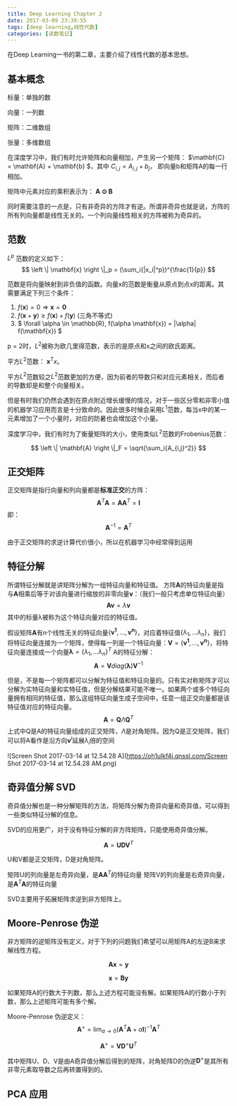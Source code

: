 ```yaml
---
title: Deep Learning Chapter 2
date: 2017-03-09 23:39:55
tags: [deep learning,线性代数]
categories: [读数笔记]
---
```


在Deep Learning一书的第二章，主要介绍了线性代数的基本思想。

<!-- more -->

## 基本概念
标量：单独的数

向量：一列数

矩阵：二维数组

张量：多维数组

在深度学习中，我们有时允许矩阵和向量相加，产生另一个矩阵：
$\mathbf{C} = \mathbf{A} + \mathbf{b} $，其中 $C_{i,j} = A_{i,j} + b_j$， 即向量b和矩阵A的每一行相加。

矩阵中元素对应的乘积表示为： $\mathbf{A \odot B}$

同时需要注意的一点是，只有非奇异的方阵才有逆。所谓非奇异也就是说，方阵的所有列向量都是线性无关的。一个列向量线性相关的方阵被称为奇异的。

## 范数
$L^p$ 范数的定义如下：
$$
\left \| \mathbf{x} \right \|_p = (\sum_i{|x_i|^p})^{\frac{1}{p}}
$$

范数是将向量映射到非负值的函数。向量x的范数是衡量从原点到点x的距离。其需要满足下列三个条件：

1. $f(\mathbf{x}) = 0 \Rightarrow \mathbf{x} = \mathbf{0}$
2. $f(\mathbf{x} + \mathbf{y}) \geq f(\mathbf{x}) + f(\mathbf{y})$ (三角不等式)
3. $ \forall \alpha \in \mathbb{R}, f(\alpha \mathbf{x}) = |\alpha| f(\mathbf{x}) $

p = 2时，$L^2$被称为欧几里得范数，表示的是原点和x之间的欧氏距离。

平方$L^2$范数： $\mathbf{x}^T x$。

平方$L^2$范数较之$L^2$范数更加的方便，因为前者的导数只和对应元素相关，而后者的导数却是和整个向量相关。

但是有时我们仍然会遇到在原点附近增长缓慢的情况，对于一些区分零和非零小值的机器学习应用而言是十分致命的。因此很多时候会采用$L^1$范数，每当x中的某一元素增加了一个小量时，对应的防暑也会增加这个小量。

深度学习中，我们有时为了衡量矩阵的大小，使用类似$L^2$范数的Frobenius范数：

$$
\left \| \mathbf{A} \right \|_F = \sqrt{\sum_i{A_{i,j}^2}}
$$


## 正交矩阵
正交矩阵是指行向量和列向量都是**标准正交**的方阵：
$$
\mathbf{A}^T \mathbf{A} = \mathbf{A} \mathbf{A}^T = \mathbf{I}
$$
即：
$$
\mathbf{A}^{-1} = \mathbf{A}^T
$$

由于正交矩阵的求逆计算代价很小，所以在机器学习中经常得到运用

## 特征分解
所谓特征分解就是讲矩阵分解为一组特征向量和特征值。
方阵**A**的特征向量是指与**A**相乘后等于对该向量进行缩放的非零向量**v**：（我们一般只考虑单位特征向量）
$$
\mathbf{A v} = \lambda \mathbf{v}  
$$
其中的标量λ被称为这个特征向量对应的特征值。

假设矩阵**A**有n个线性无关的特征向量$\{\mathbf{v^1},...,\mathbf{v^n}\}$，对应着特征值$\{\lambda_1,...\lambda_n\}$，我们将特征向量连接为一个矩阵，使得每一列是一个特征向量：$\mathbf{V} = \{\mathbf{v^1},...,\mathbf{v^n}\}$，将特征向量连接成一个向量$\mathbf{\lambda} = \{\lambda_1,...\lambda_n\}^T$
A的特征分解：
$$
\mathbf{A} = \mathbf{V} diag(\mathbf{\lambda})\mathbf{V}^{-1}
$$

但是，不是每一个矩阵都可以分解为特征值和特征向量的。只有实对称矩阵才可以分解为实特征向量和实特征值，但是分解结果可能不唯一。如果两个或多个特征向量拥有相同的特征值，那么这组特征向量生成子空间中，任意一组正交向量都是该特征值对应的特征向量。
$$
\mathbf{A} = \mathbf{Q} \Lambda \mathbf{Q}^{T}
$$
上式中Q是A的特征向量组成的正交矩阵，$\Lambda$是对角矩阵。因为Q是正交矩阵，我们可以将A看作是沿方向$\mathbf{v}^{i}$延展$\lambda_i$倍的空间

![Screen Shot 2017-03-14 at 12.54.28 A](https://oh1ulkf4j.qnssl.com/Screen Shot 2017-03-14 at 12.54.28 AM.png)



## 奇异值分解 SVD
奇异值分解也是一种分解矩阵的方法，将矩阵分解为奇异向量和奇异值，可以得到一些类似特征分解的信息。

SVD的应用更广，对于没有特征分解的非方阵矩阵，只能使用奇异值分解。

$$
\mathbf{A} = \mathbf{U D V}^T
$$

U和V都是正交矩阵，D是对角矩阵。

矩阵U的列向量是左奇异向量，是$\mathbf{A} \mathbf{A}^T$的特征向量
矩阵V的列向量是右奇异向量，是$\mathbf{A}^T \mathbf{A}$的特征向量

SVD主要用于拓展矩阵求逆到非方矩阵上。

## Moore-Penrose 伪逆
非方矩阵的逆矩阵没有定义，对于下列的问题我们希望可以用矩阵A的左逆B来求解线性方程。

$$
\mathbf{A x} = \mathbf{y} 
$$

$$
\mathbf{x} = \mathbf{B y}
$$

如果矩阵A的行数大于列数，那么上述方程可能没有解。如果矩阵A的行数小于列数，那么上述矩阵可能有多个解。

Moore-Penrose 伪逆定义：
$$
\mathbf{A}^+ = \lim_{a \rightarrow 0}(\mathbf{A}^T \mathbf{A} + \alpha \mathbf{I})^{-1} \mathbf{A}^T
$$

$$
\mathbf{A}^+ = \mathbf{V} \mathbf{D}^+ \mathbf{U}^T
$$

其中矩阵U、D、V是由A奇异值分解后得到的矩阵，对角矩阵D的伪逆$\mathbf{D}^+$是其所有非零元素取导数之后再转置得到的。

## PCA 应用

